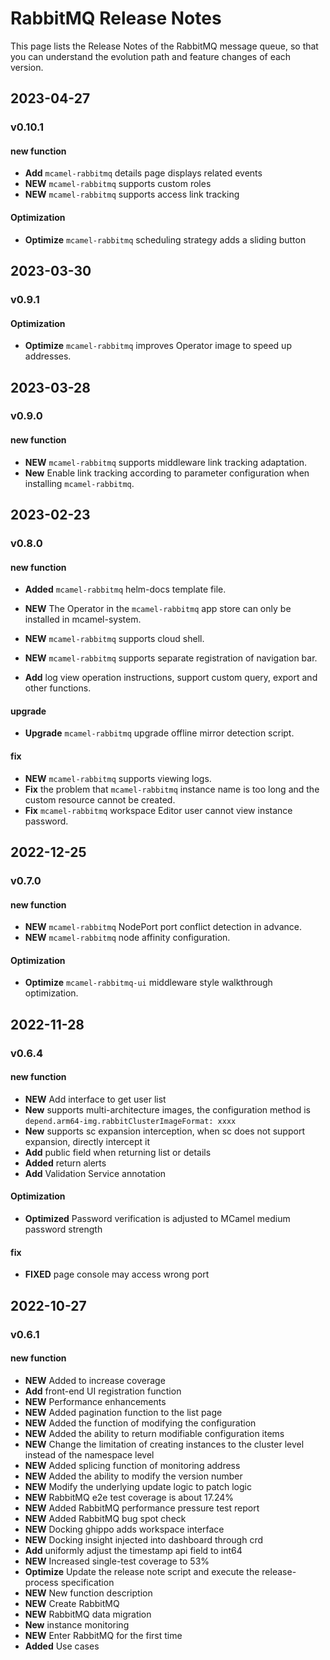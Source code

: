 # RabbitMQ Release Notes

This page lists the Release Notes of the RabbitMQ message queue, so that you can understand the evolution path and feature changes of each version.

## 2023-04-27

### v0.10.1

#### new function

- **Add** `mcamel-rabbitmq` details page displays related events
- **NEW** `mcamel-rabbitmq` supports custom roles
- **NEW** `mcamel-rabbitmq` supports access link tracking

#### Optimization

- **Optimize** `mcamel-rabbitmq` scheduling strategy adds a sliding button

## 2023-03-30

### v0.9.1

#### Optimization

- **Optimize** `mcamel-rabbitmq` improves Operator image to speed up addresses.

## 2023-03-28

### v0.9.0

#### new function

- **NEW** `mcamel-rabbitmq` supports middleware link tracking adaptation.
- **New** Enable link tracking according to parameter configuration when installing `mcamel-rabbitmq`.

## 2023-02-23

### v0.8.0

#### new function

- **Added** `mcamel-rabbitmq` helm-docs template file.
- **NEW** The Operator in the `mcamel-rabbitmq` app store can only be installed in mcamel-system.
- **NEW** `mcamel-rabbitmq` supports cloud shell.
- **NEW** `mcamel-rabbitmq` supports separate registration of navigation bar.

- **Add** log view operation instructions, support custom query, export and other functions.

#### upgrade

- **Upgrade** `mcamel-rabbitmq` upgrade offline mirror detection script.

#### fix

- **NEW** `mcamel-rabbitmq` supports viewing logs.
- **Fix** the problem that `mcamel-rabbitmq` instance name is too long and the custom resource cannot be created.
- **Fix** `mcamel-rabbitmq` workspace Editor user cannot view instance password.

## 2022-12-25

### v0.7.0

#### new function

- **NEW** `mcamel-rabbitmq` NodePort port conflict detection in advance.
- **NEW** `mcamel-rabbitmq` node affinity configuration.

#### Optimization

- **Optimize** `mcamel-rabbitmq-ui` middleware style walkthrough optimization.

## 2022-11-28

### v0.6.4

#### new function

- **NEW** Add interface to get user list
- **New** supports multi-architecture images, the configuration method is `depend.arm64-img.rabbitClusterImageFormat: xxxx`
- **New** supports sc expansion interception, when sc does not support expansion, directly intercept it
- **Add** public field when returning list or details
- **Added** return alerts
- **Add** Validation Service annotation

#### Optimization

- **Optimized** Password verification is adjusted to MCamel medium password strength

#### fix

- **FIXED** page console may access wrong port

## 2022-10-27

### v0.6.1

#### new function

- **NEW** Added to increase coverage
- **Add** front-end UI registration function
- **NEW** Performance enhancements
- **NEW** Added pagination function to the list page
- **NEW** Added the function of modifying the configuration
- **NEW** Added the ability to return modifiable configuration items
- **NEW** Change the limitation of creating instances to the cluster level instead of the namespace level
- **NEW** Added splicing function of monitoring address
- **NEW** Added the ability to modify the version number
- **NEW** Modify the underlying update logic to patch logic
- **NEW** RabbitMQ e2e test coverage is about 17.24%
- **NEW** Added RabbitMQ performance pressure test report
- **NEW** Added RabbitMQ bug spot check
- **NEW** Docking ghippo adds workspace interface
- **NEW** Docking insight injected into dashboard through crd
- **Add** uniformly adjust the timestamp api field to int64
- **NEW** Increased single-test coverage to 53%
- **Optimize** Update the release note script and execute the release-process specification
- **NEW** New function description
- **NEW** Create RabbitMQ
- **NEW** RabbitMQ data migration
- **New** instance monitoring
- **NEW** Enter RabbitMQ for the first time
- **Added** Use cases